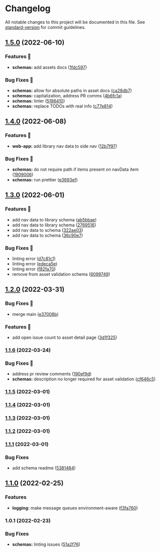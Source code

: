 # Changelog

All notable changes to this project will be documented in this file. See [standard-version](https://github.com/conventional-changelog/standard-version) for commit guidelines.

## [1.5.0](https://github.com/carbon-design-system/carbon-platform/compare/@carbon-platform/schemas@1.4.0...@carbon-platform/schemas@1.5.0) (2022-06-10)


### Features 🌟

* **schemas:** add assets docs ([1fdc597](https://github.com/carbon-design-system/carbon-platform/commit/1fdc597018525a79c04192f1a99df8d18f3acecf))


### Bug Fixes 🐛

* **schemas:** allow for absolute paths in asset docs ([ca28db7](https://github.com/carbon-design-system/carbon-platform/commit/ca28db7790cd79d0551d9d3afb837b6f22830b66))
* **schemas:** capitalization, address PR comms ([4b6fc1a](https://github.com/carbon-design-system/carbon-platform/commit/4b6fc1a316824f90972a3f14a1c68f98c5544882))
* **schemas:** linter ([5186410](https://github.com/carbon-design-system/carbon-platform/commit/51864106c052de0c9e2f3631ab917c3c3f5209c8))
* **schemas:** replace TODOs with real info ([c77e814](https://github.com/carbon-design-system/carbon-platform/commit/c77e8145b3f8e7c095777b7819d8177fd5a86434))

## [1.4.0](https://github.com/carbon-design-system/carbon-platform/compare/@carbon-platform/schemas@1.3.0...@carbon-platform/schemas@1.4.0) (2022-06-08)


### Features 🌟

* **web-app:** add library nav data to side nav ([12b7f97](https://github.com/carbon-design-system/carbon-platform/commit/12b7f97a545dc436fb63b2eecd09e6f8d06e5042))


### Bug Fixes 🐛

* **schemas:** do not require path if items present on navData item ([1909006](https://github.com/carbon-design-system/carbon-platform/commit/1909006fbfa266d77f0d8980c61b8787116eacef))
* **schemas:** run prettier ([e3693ef](https://github.com/carbon-design-system/carbon-platform/commit/e3693efcbd2a020c1706a5891d95872f8b3d5003))

## [1.3.0](https://github.com/carbon-design-system/carbon-platform/compare/@carbon-platform/schemas@1.2.0...@carbon-platform/schemas@1.3.0) (2022-06-01)


### Features 🌟

* add nav data to library schema ([ab5bbae](https://github.com/carbon-design-system/carbon-platform/commit/ab5bbae849f049562df1093bcc710e42259489a7))
* add nav data to library schema ([2769516](https://github.com/carbon-design-system/carbon-platform/commit/276951605b7068ab0cfdc688bef5604bd1bd5a1e))
* add nav data to schema ([322ae03](https://github.com/carbon-design-system/carbon-platform/commit/322ae033f9d6dff756154e9459db31452a4d6c1d))
* add nav data to schema ([36c90e7](https://github.com/carbon-design-system/carbon-platform/commit/36c90e71df72fc613d37251eb6fed9b644348f9e))


### Bug Fixes 🐛

* linting error ([d7c81c1](https://github.com/carbon-design-system/carbon-platform/commit/d7c81c1e85f7f9e318ade132af129af061ab5bf7))
* linting error ([edeca5e](https://github.com/carbon-design-system/carbon-platform/commit/edeca5e0034602bbf199f8a7ff9ee71191fd9d2a))
* linting error ([f82fa70](https://github.com/carbon-design-system/carbon-platform/commit/f82fa70a89f66a52d79d79645105303da19174f3))
* remove from asset validation schema ([6099749](https://github.com/carbon-design-system/carbon-platform/commit/60997496463c54a54fdb712171d2dc75c5e9b1aa))

## [1.2.0](https://github.com/carbon-design-system/carbon-platform/compare/@carbon-platform/schemas@1.1.6...@carbon-platform/schemas@1.2.0) (2022-03-31)


### Bug Fixes 🐛

* merge main ([e37008b](https://github.com/carbon-design-system/carbon-platform/commit/e37008b324189e47cbb2c9a0494e36f309fb76a7))


### Features 🌟

* add open issue count to asset detail page ([3d1f325](https://github.com/carbon-design-system/carbon-platform/commit/3d1f325a6ac4b976f10876bf182675fb94270352))

### [1.1.6](https://github.com/carbon-design-system/carbon-platform/compare/@carbon-platform/schemas@1.1.5...@carbon-platform/schemas@1.1.6) (2022-03-24)


### Bug Fixes 🐛

* address pr review comments ([190ef9d](https://github.com/carbon-design-system/carbon-platform/commit/190ef9d0f6b4a4762c70550e22d36bb6955076db))
* **schemas:** description no longer required for asset validation ([cf646c5](https://github.com/carbon-design-system/carbon-platform/commit/cf646c559090d60c071997a4c18f54e8a305a6d1))

### [1.1.5](https://github.com/carbon-design-system/carbon-platform/compare/@carbon-platform/schemas@1.1.4...@carbon-platform/schemas@1.1.5) (2022-03-01)

### [1.1.4](https://github.com/carbon-design-system/carbon-platform/compare/@carbon-platform/schemas@1.1.3...@carbon-platform/schemas@1.1.4) (2022-03-01)

### [1.1.3](https://github.com/carbon-design-system/carbon-platform/compare/@carbon-platform/schemas@1.1.2...@carbon-platform/schemas@1.1.3) (2022-03-01)

### [1.1.2](https://github.com/carbon-design-system/carbon-platform/compare/@carbon-platform/schemas@1.1.1...@carbon-platform/schemas@1.1.2) (2022-03-01)

### [1.1.1](https://github.com/carbon-design-system/carbon-platform/compare/@carbon-platform/schemas@1.1.0...@carbon-platform/schemas@1.1.1) (2022-03-01)


### Bug Fixes

* add schema readme ([5381484](https://github.com/carbon-design-system/carbon-platform/commit/53814840e33955ec6eb5cff3d3d1f72eac23b01f))

## [1.1.0](https://github.com/carbon-design-system/carbon-platform/compare/@carbon-platform/schemas@1.0.1...@carbon-platform/schemas@1.1.0) (2022-02-25)


### Features

* **logging:** make message queues environment-aware ([f3fa760](https://github.com/carbon-design-system/carbon-platform/commit/f3fa760a1b756441a240cc63c984fc4a2348e681))

### 1.0.1 (2022-02-23)


### Bug Fixes

* **schemas:** linting issues ([51a2f76](https://github.com/carbon-design-system/carbon-platform/commit/51a2f76fd4b81bebdba06d61e7a760738a03723f))
